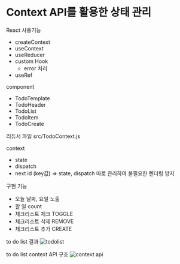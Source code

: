 <h1>Context API를 활용한 상태 관리</h1> 

React 사용기능 
- createContext 
- useContext
- useReducer 
- custom Hook 
  - error 처리 
- useRef 

component
- TodoTemplate 
- TodoHeader
- TodoList
- TodoItem
- TodoCreate

리듀서 파일 
src/TodoContext.js

context 
- state
- dispatch
- next id (key값)
=> state, dispatch 따로 관리하여 불필요한 렌더링 방지 

구현 기능
- 오늘 날짜, 요일 노출  
- 할 일 count 
- 체크리스트 체크 TOGGLE 
- 체크리스트 삭제 REMOVE
- 체크리스트 추가 CREATE

to do list 결과 
![todolist](https://user-images.githubusercontent.com/42309919/92227854-dd88be00-eee1-11ea-8400-24673a9042bf.PNG)

to do list context API 구조 
![context api](https://user-images.githubusercontent.com/42309919/92227863-e083ae80-eee1-11ea-81ca-c06401873bd5.png)
